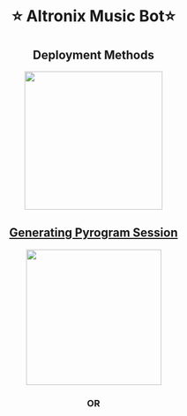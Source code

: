 <h1 align= center><b>⭐️ Altronix Music Bot⭐️</b></h1>

<h2 align="center">
    Deployment Methods
</h2>

<p align="center">
<a href="https://dashboard.heroku.com/new?template=https://github.com/D3stroyer-xD/AltronixMusicBot"><img src="https://img.shields.io/badge/Deploy%20To%20Heroku-blueviolet?style=for-the-badge&logo=heroku" width="250""/</a>  

</p>

<h2 align="center">
   Generating Pyrogram Session
</h2>

<p align="center">
<a href="https://replit.com/@DarkXstar-xd/Altronix-Music-Bot#main.py"><img src="https://img.shields.io/badge/Generate%20On%20Repl-blueviolet?style=for-the-badge&logo=appveyor" width="245""/></a>
 </p>  

<h3 align="center">
    OR
</h3>
